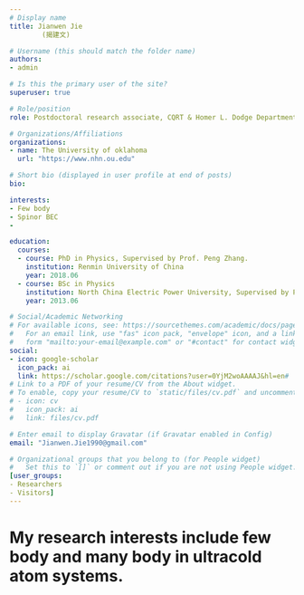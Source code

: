 ```yaml
---
# Display name
title: Jianwen Jie 
        (揭建文)

# Username (this should match the folder name)
authors:
- admin

# Is this the primary user of the site?
superuser: true

# Role/position
role: Postdoctoral research associate, CQRT & Homer L. Dodge Department of Physics and Astronomy.

# Organizations/Affiliations
organizations:
- name: The University of oklahoma
  url: "https://www.nhn.ou.edu"

# Short bio (displayed in user profile at end of posts)
bio: 

interests:
- Few body 
- Spinor BEC
- 

education:
  courses:
  - course: PhD in Physics, Supervised by Prof. Peng Zhang.
    institution: Renmin University of China
    year: 2018.06
  - course: BSc in Physics
    institution: North China Electric Power University, Supervised by Prof. Peng Zhang & Prof. Zhanyuan Yan.
    year: 2013.06

# Social/Academic Networking
# For available icons, see: https://sourcethemes.com/academic/docs/page-builder/#icons
#   For an email link, use "fas" icon pack, "envelope" icon, and a link in the
#   form "mailto:your-email@example.com" or "#contact" for contact widget.
social:
- icon: google-scholar
  icon_pack: ai
  link: https://scholar.google.com/citations?user=0YjM2woAAAAJ&hl=en#
# Link to a PDF of your resume/CV from the About widget.
# To enable, copy your resume/CV to `static/files/cv.pdf` and uncomment the lines below.
# - icon: cv
#   icon_pack: ai
#   link: files/cv.pdf

# Enter email to display Gravatar (if Gravatar enabled in Config)
email: "Jianwen.Jie1990@gmail.com"

# Organizational groups that you belong to (for People widget)
#   Set this to `[]` or comment out if you are not using People widget.
[user_groups:
- Researchers
- Visitors]
---
```


# My research interests include few body and many body in ultracold atom systems.


